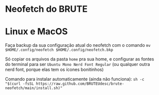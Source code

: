 # Neofetch do BRUTE

# Linux e MacOS
Faça backup da sua configuração atual do neofetch com o comando `mv $HOME/.config/neofetch $HOME/.config/neofetch.bkp`

Só copiar os arquivos da pasta `home` pra sua home, e configurar as fontes do terminal para ser `Ubuntu Mono Nerd Font Regular` (ou qualquer outra nerd font, porque elas tem os ícones bonitinhos)

Comando para instalar automaticamente (ainda não funciona):
```sh -c "$(curl -fsSL https://raw.github.com/BRUTEUdesc/brute-neofetch/main/install.sh)"```
